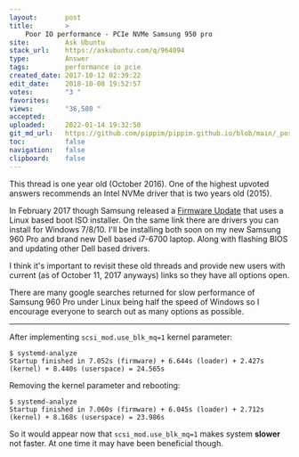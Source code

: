 ```yaml
---
layout:       post
title:        >
    Poor IO performance - PCIe NVMe Samsung 950 pro
site:         Ask Ubuntu
stack_url:    https://askubuntu.com/q/964094
type:         Answer
tags:         performance io pcie
created_date: 2017-10-12 02:39:22
edit_date:    2018-10-08 19:52:57
votes:        "3 "
favorites:    
views:        "36,580 "
accepted:     
uploaded:     2022-01-14 19:32:50
git_md_url:   https://github.com/pippim/pippim.github.io/blob/main/_posts/2017/2017-10-12-Poor-IO-performance---PCIe-NVMe-Samsung-950-pro.md
toc:          false
navigation:   false
clipboard:    false
---
```


This thread is one year old (October 2016). One of the highest upvoted answers recommends an Intel NVMe driver that is two years old (2015).

In February 2017 though Samsung released a [Firmware Update](http://www.samsung.com/semiconductor/minisite/ssd/download/tools.html) that uses a Linux based boot ISO installer. On the same link there are drivers you can install for Windows 7/8/10. I'll be installing both soon on my new Samsung 960 Pro and brand new Dell based i7-6700 laptop. Along with flashing BIOS and updating other Dell based drivers.

I think it's important to revisit these old threads and provide new users with current (as of October 11, 2017 anyways) links so they have all options open.

There are many google searches returned for slow performance of Samsung 960 Pro under Linux being half the speed of Windows so I encourage everyone to search out as many options as possible.


----------

After implementing `scsi_mod.use_blk_mq=1` kernel parameter:

``` 
$ systemd-analyze
Startup finished in 7.052s (firmware) + 6.644s (loader) + 2.427s (kernel) + 8.440s (userspace) = 24.565s

```

Removing the kernel parameter and rebooting:

``` 
$ systemd-analyze
Startup finished in 7.060s (firmware) + 6.045s (loader) + 2.712s (kernel) + 8.168s (userspace) = 23.986s

```

So it would appear now that `scsi_mod.use_blk_mq=1` makes system **slower** not faster. At one time it may have been beneficial though.
